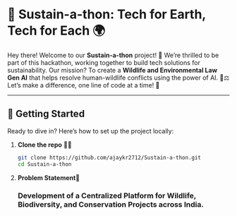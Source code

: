 # 🌱 Sustain-a-thon: Tech for Earth, Tech for Each 🌍

Hey there! Welcome to our **Sustain-a-thon** project! 🎉 We’re thrilled to be part of this hackathon, working together to build tech solutions for sustainability. Our mission? To create a **Wildlife and Environmental Law Gen AI** that helps resolve human-wildlife conflicts using the power of AI. 🐾⚖️ Let’s make a difference, one line of code at a time! 💚

---

## 🚀 Getting Started

Ready to dive in? Here’s how to set up the project locally:

1. **Clone the repo** 🧑‍💻  
   ```bash
   git clone https://github.com/ajaykr2712/Sustain-a-thon.git
   cd Sustain-a-thon

2. **Problem Statement**📝

   ### Development of a Centralized Platform for Wildlife, Biodiversity, and Conservation Projects across India. 